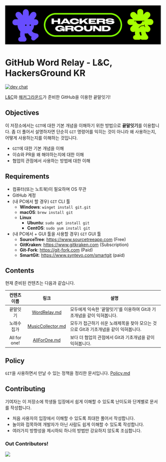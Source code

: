 <p align="center">
  <img src="assets/banner-1920x480.png">
</p>


# GitHub Word Relay - L&C, HackersGround KR

[![dev chat](https://discordapp.com/api/guilds/1112283537165529100/widget.png?style=shield)](https://aka.ms/hg/discord)

[L&C](https://computer.knu.ac.kr/sub6_3.php)와 [해커그라운드](https://hackersground.kr/)가 준비한 GitHub을 이용한 끝말잇기!

<!-- 참가자에게 알려줄 문서의 목적이 필요합니다! 비유를 들어 참여자들의 이해도를 높여봅시다 -->
<!-- ## Purposes -->

<!-- 우리가 개발을 하려면 별도의 정보를 관리할 수 있는 체계가 필요하다. 왜냐하면 우리는 개발을 공동으로 작업하기 때문이다. 혼자 개발을 한다면 네이버 블로그 처럼 로그를 남기는 것으로 충분하지만, 여러명이 작업을 하기 위해서는 특별한 정보관리체계가 필요하다. 그것이 바로 `GitHub`이다!  -->

<!-- GitHub에는 Git이라고 하는 개인별 과업 단위가 있는데 한 프로젝트에서도 여러 과업과 패치가 나올 수 있기 때문에 별도 관리가 필요하고, 여러 Git이 동시에 작동하고 있을때 이것을 모을 허브가 필요하다. 이것이 바로 `GitHub`이다! -->


<!-- ## 깃헙은 위키랑 어떻게 다르나요? -->

<!-- 위키피디아는 개인들이 알아서 수정하지만, 깃허브는 오픈소스에 참여하고 있는 구성원들의 상호동의하에 업데이트되는 시스템이다. -->

## Objectives

이 저장소에서는 `GIT`에 대한 기본 개념을 이해하기 위한 방법으로 **끝말잇기**를 이용합니다.
좀 더 풀어서 설명하자면 단순히 `GIT` 명령어를 익히는 것이 아니라 왜 사용하는지, 어떻게 사용하는지를 이해하는 것입니다.

- `GIT`에 대한 기본 개념을 이해
- 이슈와 PR을 왜 해야하는지에 대한 이해
- 협업의 관점에서 사용하는 방법에 대한 이해


## Requirements

- 컴퓨터(또는 노트북)이 필요하며 OS 무관
- GitHub 계정
- (내 PC에서 할 경우) `GIT` CLI 툴
  - **Windows**: `winget install git.git`
  - **macOS**: `brew install git`
  - **Linux**
    - **Ubuntu**: `sudo apt install git`
    - **CentOS**: `sudo yum install git`
- (내 PC에서 + GUI 툴을 사용할 경우) `GIT` GUI 툴
  - **SourceTree**: https://www.sourcetreeapp.com (Free)
  - **GitKraken**: https://www.gitkraken.com (Subscription)
  - **Git-Fork**: https://git-fork.com (Paid)
  - **SmartGit**: https://www.syntevo.com/smartgit (paid)

## Contents

현재 준비된 컨텐츠는 다음과 같습니다.

| 컨텐츠 이름 | 링크 | 설명 |
|:---------:|:---:|----|
| 끝말잇기 | [WordRelay.md](./docs/WordRelay.md) | 모두에게 익숙한 '끝말잇기'를 이용하여 Git과 기초개념을 같이 익혀봅니다. |
| 노래수집가 | [MusicCollector.md](./docs/MusicCollector.md) | 모두가 접근하기 쉬운 노래제목을 찾아 모으는 것으로 Git과 기초개념을 같이 익혀봅니다. |
| All for one! | [AllForOne.md](./docs/AllForOne.md) | 보다 더 협업의 관점에서 Git과 기초개념을 같이 익혀봅니다. |


## Policy

`GIT`을 사용하면서 만날 수 있는 정책을 정리한 문서입니다. [Policy.md](./Policy.md)


## Contributing

기여자는 이 저장소에 학생들 입장에서 쉽게 이해할 수 있도록 난이도와 단계별로 문서를 작성합니다.

- 처음 사용자의 입장에서 이해할 수 있도록 최대한 풀어서 작성합니다.
- 놀이와 접목하여 개발자가 아닌 사람도 쉽게 이해할 수 있도록 작성합니다.
- 여러가지 방향성을 제시하되 하나의 방법만 강요하지 않도록 조심합니다.

### Out Contributors!

<!-- https://contrib.nn.ci -->

<a href="https://github.com/hackersground-kr/GitHubWordRelay/graphs/contributors"><img src="https://contrib.nn.ci/api?repo=hackersground-kr/GitHubWordRelay" /></a>
